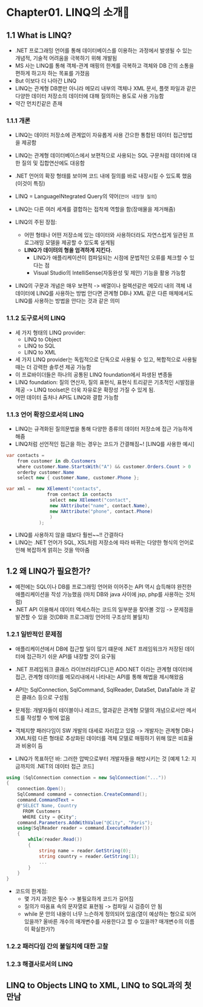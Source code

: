 # Chapter01. LINQ의 소개🦝

## 1.1 What is LINQ?
- .NET 프로그래밍 언어를 통해 데이터베이스를 이용하는 과정에서 발생될 수 있는 개념적, 기술적 어려움을 극복하기 위해 개발됨
- MS 사는 LINQ를 통해 객체-관계 매핑의 한계를 극복하고 객체와 DB 간의 소통을 편하게 하고자 하는 목표를 가졌음
- But 이보다 더 나아간 LINQ
- LINQ는 관계형 DB뿐만 아니라 메모리 내부의 객체나 XML 문서, 플랫 파일과 같은 다양한 데이터 저장소의 데이터에 대해 질의하는 용도로 사용 가능함
- 약간 먼치킨같은 존재

### 1.1.1 개론
- LINQ는 데이터 저장소에 관계없이 자유롭게 사용 간으한 통합된 데이터 접근방법을 제공함
- LINQ는 관계형 데이터베이스에서 보편적으로 사용되는 SQL 구문처럼 데이터에 대한 질의 및 집합연산에도 대응함
- .NET 언어의 확장 형태를 보이며 코드 내에 질의를 바로 내장시킬 수 있도록 했음(이것이 특징)
- LINQ = LanguageINtegrated Query의 약어(`언어 내장형 질의`)

- LINQ는 다른 여러 세계를 결합하는 접착제 역할을 함(장애물을 제거해줌)
- LINQ의 주된 장점: 
    - 어떤 형태나 어떤 저장소에 있는 데이터와 사용하더라도 자연스럽게 일관된 프로그래밍 모델을 제공할 수 있도록 설계됨
    - **LINQ가 데이텨의 형을 엄격하게 지킨다.**
        - LINQ가 애플리케이션이 컴파일되는 시점에 문법적인 오류를 체크할 수 있다는 점
        - Visual Studio의 IntelliSense(자동완성 및 제안) 기능을 활용 가능함

- LINQ의 구문과 개념은 매우 보편적 -> 배열이나 컬렉션같은 메모리 내의 객체 내 데이터에 LINQ를 사용하는 방법 안다면
                                    관계형 DB나 XML 같은 다른 매체에서도 LINQ를 사용하는 방법을 안다는 것과 같은 의미

### 1.1.2 도구로서의 LINQ
- 세 가지 형태의 LINQ provider: 
    - LINQ to Object
    - LINQ to SQL
    - LINQ to XML
- 세 가지 LINQ provider는 독립적으로 단독으로 사용될 수 있고, 복합적으로 사용될 때는 더 강력한 솔루션 제공 가능함
- 이 프로바이더들은 하나의 공통된 LINQ foundation에서 파생된 변종들
- LINQ foundation: 질의 연산자, 질의 표현식, 표현식 트리같은 기초적인 시발점을 제공 
-> LINQ toolset은 더욱 자유로운 확장성 가질 수 있게 됨.
- 어떤 데이터 출처나 API도 LINQ와 결합 가능함

### 1.1.3 언어 확장으로서의 LINQ
- LINQ는 규격화된 질의문법을 통해 다양한 종류의 데이터 저장소에 접근 가능하게 해줌
- LINQ처럼 선언적인 접근을 하는 경우는 코드가 간결해짐~!
[LINQ를 사용한 예시]
```C#
var contacts =
    from customer in db.Customers
    where customer.Name.StartsWith("A") && customer.Orders.Count > 0
    orderby customer.Name
    select new { customer.Name, customer.Phone };

var xml =  new XElement("contacts",
               from contact in contacts
                select new XElement("contact",
                new XAttribute("name", contact.Name),
                new XAttribute("phone", contact.Phone)
                )
            );
```
- LINQ를 사용하지 않을 떄보다 훨씬~~!! 간결하다
- LINQ는 .NET 언어가 SQL, XSL처럼 저장소에 따라 바뀌는 다양한 형식의 언어로 인해 복잡하게 얽히는 것을 막아줌

## 1.2 왜 LINQ가 필요한가?
- 예전에는 SQL이나 DB를 프로그래밍 언어와 이어주는 API 역시 습득해야 완전한 애플리케이션을 작성 가능했음
(마치 DB와 java 사이에 jsp, php를 사용하는 것처럼)
- .NET API 이용해서 데이터 액세스하는 코드의 일부분을 찾아볼 것임 
    -> 문제점을 발견할 수 있을 것(DB와 프로그래밍 언어의 구조상의 불일치)
### 1.2.1 일반적인 문제점
- 애플리케이션에서 DB에 접근할 일이 많기 떄문에 .NET 프레임워크가 저장된 데이터에 접근하기 쉬운 API를 내장할 것이 요구됨
- .NET 프레임워크 클래스 라이브러리(FCL)은 ADO.NET 이라는 관계형 데이터에 접근, 관계형 데이터를 메모리내에서 나타내는 API를 통해 해법을 제시해왔음
- API는 SqlConnection, SqlCommand, SqlReader, DataSet, DataTable 과 같은 클래스 등으로 구성됨
- 문제점: 개발자들이 테이블이나 레코드, 열과같은 관계형 모델의 개념으로서만 메서드를 작성할 수 밖에 없음

- 객체지향 패러다임이 SW 개발의 대세로 자리잡고 있음 -> 개발자는 관계형 DB나 XML처럼 다른 형태로 추상화된 데이터를 객체 모델로 매핑하기 위해 많은 비효율과 비용이 듬
- LINQ가 목표하던  바: 그러한 압박으로부터 개발자들을 해방시키는 것
[예제 1.2: 지금까지의 .NET의 데이터 접근 코드]
```C#
using (SqlConnection connection = new SqlConnection("..."))
{
    connection.Open();
    SqlCommand command = connection.CreateCommand();
    command.CommandText = 
    @"SELECT Name, Country
      FROM Customers
      WHERE City = @City";
    command.Parameters.AddWithValue("@City", "Paris");
    using(SqlReader reader = command.ExecuteReader())
    {
        while(reader.Read())
        {
            string name = reader.GetString(0);
            string country = reader.GetString(1);
            ...
        }
    }
}
```
- 코드의 한계점:
    - 몇 가지 과정은 필수 -> 불필요하게 코드가 길어짐
    - 질의가 따옴표 속의 문자열로 표현됨 -> 컴파일 시 검증이 안 됨
    - while 문 안의 내용이 너무 느슨하게 정의되어 있음(열이 예상하는 형으로 되어있을까? 올바른 개수의 매개변수를 사용한다고 할 수 있을까? 매개변수의 이름이 확실한가?)
    
### 1.2.2 패러다임 간의 불일치에 대한 고찰
### 1.2.3 해결사로서의 LINQ
  


## LINQ to Objects LINQ to XML, LINQ to SQL과의 첫 만남